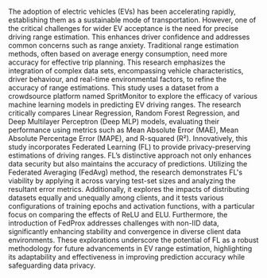 The adoption of electric vehicles (EVs) has been accelerating rapidly, establishing them as a 
sustainable mode of transportation. However, one of the critical challenges for wider EV acceptance 
is the need for precise driving range estimation. This enhances driver confidence and addresses 
common concerns such as range anxiety. Traditional range estimation methods, often based on 
average energy consumption, need more accuracy for effective trip planning. This research 
emphasizes the integration of complex data sets, encompassing vehicle characteristics, driver 
behaviour, and real-time environmental factors, to refine the accuracy of range estimations. 
This study uses a dataset from a crowdsource platform named SpritMonitor to explore the efficacy 
of various machine learning models in predicting EV driving ranges. The research critically 
compares Linear Regression, Random Forest Regression, and Deep Multilayer Perceptron (Deep 
MLP) models, evaluating their performance using metrics such as Mean Absolute Error (MAE), 
Mean Absolute Percentage Error (MAPE), and R-squared (R²). 
Innovatively, this study incorporates Federated Learning (FL) to provide privacy-preserving 
estimations of driving ranges. FL’s distinctive approach not only enhances data security but also 
maintains the accuracy of predictions. Utilizing the Federated Averaging (FedAvg) method, the 
research demonstrates FL's viability by applying it across varying test-set sizes and analyzing the 
resultant error metrics. Additionally, it explores the impacts of distributing datasets equally and 
unequally among clients, and it tests various configurations of training epochs and activation 
functions, with a particular focus on comparing the effects of ReLU and ELU. Furthermore, the 
introduction of FedProx addresses challenges with non-IID data, significantly enhancing stability 
and convergence in diverse client data environments. These explorations underscore the potential 
of FL as a robust methodology for future advancements in EV range estimation, highlighting its 
adaptability and effectiveness in improving prediction accuracy while safeguarding data privacy. 
